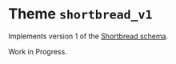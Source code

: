 
# Theme `shortbread_v1`

Implements version 1 of the [Shortbread
schema](https://shortbread-tiles.org/schema/).

Work in Progress.
